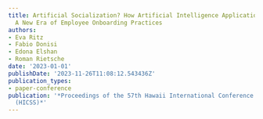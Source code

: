 ```yaml
---
title: Artificial Socialization? How Artificial Intelligence Applications Can Shape
  A New Era of Employee Onboarding Practices
authors:
- Eva Ritz
- Fabio Donisi
- Edona Elshan
- Roman Rietsche
date: '2023-01-01'
publishDate: '2023-11-26T11:08:12.543436Z'
publication_types:
- paper-conference
publication: '*Proceedings of the 57th Hawaii International Conference on System Sciences
  (HICSS)*'
---
```

